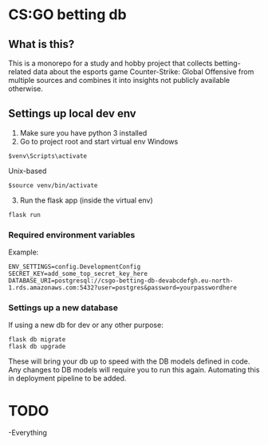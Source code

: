 # CS:GO betting db

## What is this?

This is a monorepo for a study and hobby project that collects betting-related data about the
esports game Counter-Strike: Global Offensive from multiple sources and combines it into insights
not publicly available otherwise.

## Settings up local dev env

1. Make sure you have python 3 installed
2. Go to project root and start virtual env
   Windows

```
$venv\Scripts\activate
```

Unix-based

```
$source venv/bin/activate
```

3. Run the flask app (inside the virtual env)

```
flask run
```

### Required environment variables

Example:

```
ENV_SETTINGS=config.DevelopmentConfig
SECRET_KEY=add_some_top_secret_key_here
DATABASE_URI=postgresql://csgo-betting-db-devabcdefgh.eu-north-1.rds.amazonaws.com:5432?user=postgres&password=yourpasswordhere
```

### Settings up a new database

If using a new db for dev or any other purpose:

```
flask db migrate
flask db upgrade
```

These will bring your db up to speed with the DB models defined in code.
Any changes to DB models will require you to run this again. Automating this in
deployment pipeline to be added.

# TODO

-Everything
